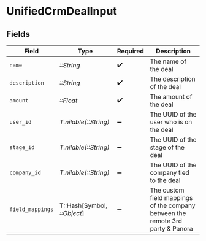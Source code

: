 # UnifiedCrmDealInput


## Fields

| Field                                                                          | Type                                                                           | Required                                                                       | Description                                                                    |
| ------------------------------------------------------------------------------ | ------------------------------------------------------------------------------ | ------------------------------------------------------------------------------ | ------------------------------------------------------------------------------ |
| `name`                                                                         | *::String*                                                                     | :heavy_check_mark:                                                             | The name of the deal                                                           |
| `description`                                                                  | *::String*                                                                     | :heavy_check_mark:                                                             | The description of the deal                                                    |
| `amount`                                                                       | *::Float*                                                                      | :heavy_check_mark:                                                             | The amount of the deal                                                         |
| `user_id`                                                                      | *T.nilable(::String)*                                                          | :heavy_minus_sign:                                                             | The UUID of the user who is on the deal                                        |
| `stage_id`                                                                     | *T.nilable(::String)*                                                          | :heavy_minus_sign:                                                             | The UUID of the stage of the deal                                              |
| `company_id`                                                                   | *T.nilable(::String)*                                                          | :heavy_minus_sign:                                                             | The UUID of the company tied to the deal                                       |
| `field_mappings`                                                               | T::Hash[Symbol, *::Object*]                                                    | :heavy_minus_sign:                                                             | The custom field mappings of the company between the remote 3rd party & Panora |